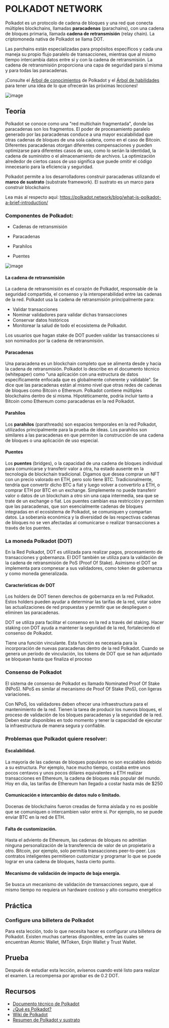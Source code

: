# POLKADOT NETWORK

Polkadot es un protocolo de cadena de bloques y una red que conecta múltiples blockchains, llamadas **paracadenas** (parachains), con una cadena de bloques primaria, llamada **cadena de retransmisión** (relay chain). La criptomoneda nativa de Polkadot se llama DOT.

Las parchains están especializadas para propósitos específicos y cada una maneja su propio flujo paralelo de transacciones, mientras que al mismo tiempo intercambia datos entre sí y con la cadena de retransmisión. La cadena de retransmisión proporciona una capa de seguridad para sí misma y para todas las paracadenas.

¡Consulte el [Árbol de conocimientos](https://github.com/BlockDevsUnited/learn-and-earn/blob/master/Lessons/English/L_EARN/CryptoCurrencies/Polkadot/Polkadot_Knowledge_Tree.jpg) de Polkadot y el [Árbol de habilidades](https://github.com/BlockDevsUnited/learn-and-earn/blob/master/Lessons/English/L_EARN/CryptoCurrencies/Polkadot/Polkadot_Skill_Tree.jpg) para tener una idea de lo que ofrecerán las próximas lecciones!

![image](https://user-images.githubusercontent.com/58176712/133651482-17e1b88e-a71f-4274-adbe-1a788f439741.png)

## Teoría

Polkadot se conoce como una "red multichain fragmentada", donde las paracadenas son los fragmentos. El poder de procesamiento paralelo generado por las paracadenas conduce a una mayor escalabilidad que otras cadenas de bloques de una sola cadena, como en el caso de Bitcoin. Diferentes paracadenas otorgan diferentes compensaciones y pueden optimizarse para diferentes casos de uso, como lo serián la identidad, la cadena de suministro o el almacenamiento de archivos. La optimización alrededor de ciertos casos de uso significa que puede omitir el código innecesario para la eficiencia y seguridad.

Polkadot permite a los desarrolladores construir paracadenas utilizando el **marco de sustrato** (substrate framework). El sustrato es un marco para construir blockchains

Lea más al respecto aquí: https://polkadot.network/blog/what-is-polkadot-a-brief-introduction/

### Componentes de Polkadot:

* Cadenas de retransmisión

* Paracadenas

* Parahilos

* Puentes

![image](https://user-images.githubusercontent.com/58176712/133652249-cd4c4747-5202-42c5-b521-00d3d6a18917.png)



#### La cadena de retransmisión

La cadena de retransmisión es el corazón de Polkadot, responsable de la seguridad compartida, el consenso y la interoperabilidad entre las cadenas de la red. Polkadot usa la cadena de retransmisión principalmente para:

* Validar transacciones
* Nominar validadores para validar dichas transacciones
* Conservar datos históricos
* Monitorear la salud de todo el ecosistema de Polkadot.

Los usuarios que hagan stake de DOT pueden validar las transacciones si son nominados por la cadena de retransmisión.

#### Paracadenas

Una paracadena es un blockchain completo que se alimenta desde y hacia la cadena de retransmisión. Polkadot lo describe en el documento técnico (whitepaper) como "una aplicación con una estructura de datos específicamente enfocada que es globalmente coherente y validable".
Se dice que las paracadenas están al mismo nivel que otras redes de cadenas de bloques como Bitcoin o Ethereum. Polkadot contiene múltiples blockchains dentro de sí misma. Hipotéticamente, podría incluir tanto a Bitcoin como Ethereum como paracadenas en la red Polkadot.

#### Parahilos

Los **parahilos** (parathreads) son espacios temporales en la red Polkadot, utilizados principalmente para la prueba de ideas.
Los parahilos son similares a las paracadenas en que permiten la construcción de una cadena de bloques o una aplicación de uso especial.

#### Puentes

Los **puentes** (bridges), o la capacidad de una cadena de bloques individual para comunicarse y transferir valor a otra, ha estado ausente en la tecnología de blockchain tradicional.
Digamos que desea comprar un NFT con un precio valorado en ETH, pero solo tiene BTC. Tradicionalmente, tendría que convertir dicho BTC a fiat y luego volver a convertirlo a ETH, o comprar ETH por BTC en un exchange. Simplemente no puede transferir valor o datos de un blockchain a otro sin una capa intermedia, sea que se trate de un exchange o fiat.
Los puentes cambian esa restricción y permiten que las paracadenas, que son esencialmente cadenas de bloques integradas en el ecosistema de Polkadot, se comuniquen y compartan datos. La soberanía económica y la diversidad de las respectivas cadenas de bloques no se ven afectadas al comunicarse o realizar transacciones a través de los puentes.

### La moneda Polkadot (DOT)

En la Red Polkadot, DOT es utilizada para realizar pagos, procesamiento de transacciones y gobernanza. El DOT también se utiliza para la validación de la cadena de retransmisión de PoS (Proof Of Stake). Asímismo el DOT se implementa para compnesar a sus validadores, como token de gobernanza y como moneda generalizada.

#### Características de DOT

Los holders de DOT tienen derechos de gobernanza en la red Polkadot. Estos holders pueden ayudar a determinar las tarifas de la red, votar sobre las actualizaciones de red propuestas y permitir que se desplieguen o eliminen las paracadenas.

DOT se utiliza para facilitar el consenso en la red a través del staking. Hacer staking con DOT ayuda a mantener la seguridad de la red, fortaleciendo el consenso de Polkadot.

Tiene una función vinculante. Esta función es necesaria para la incorporación de nuevas paracadenas dentro de la red Polkadot. Cuando se genera un período de vinculación, los tokens de DOT que se han adjuntado se bloquean hasta que finaliza el proceso

### Consenso de Polkadot

El sistema de consenso de Polkadot es llamado Nominated Proof Of Stake (NPoS). NPoS es similar al mecanismo de Proof Of Stake (PoS), con ligeras variaciones.

Con NPoS, los validadores deben ofrecer una infraestructura para el mantenimiento de la red. Tienen la tarea de producir los nuevos bloques, el proceso de validación de los bloques paracadenas y la seguridad de la red. Deben estar disponibles en todo momento y tener la capacidad de ejecutar la infraestructura de manera segura y confiable.

### Problemas que Polkadot quiere resolver:

#### Escalabilidad.


La mayoría de las cadenas de bloques populares no son escalables debido a su estructura.
Por ejemplo, hace mucho tiempo, costaba entre unos pocos centavos y unos pocos dólares equivalentes a ETH realizar transacciones en Ethereum, la cadena de bloques más popular del mundo. Hoy en día, las tarifas de Ethereum han llegado a costar hasta más de $250

#### Comunicación e intercambio de datos nulo o limitado.


Docenas de blockchains fueron creadas de forma aislada y no es posible que se comuniquen o intercambien valor entre sí. Por ejemplo, no se puede enviar BTC en la red de ETH.

#### Falta de customización.


Hasta el adviento de Ethereum, las cadenas de bloques no admitían ninguna personalización de la transferencia de valor de un propietario a otro. Bitcoin, por ejemplo, solo permitía transacciones peer-to-peer. Los contratos inteligentes permitieron customizar y programar lo que se puede lograr en una cadena de bloques, hasta cierto punto.


#### Mecanismo de validación de impacto de baja energía.

Se busca un mecanismo de validación de transacciones seguro, que al mismo tiempo no requiera un hardware costoso y alto consumo energético

## Práctica

### Configure una billetera de Polkadot

Para esta lección, todo lo que necesita hacer es configurar una billetera de Polkadot. Existen muchas carteras disponibles, entre las cuales se encuentran Atomic Wallet, IMToken, Enjin Wallet y Trust Wallet.

## Prueba

Después de estudiar esta lección, avísenos cuando esté listo para realizar el examen. La recompensa por aprobar es de 0.2 DOT.

## Recursos

* [Documento técnico de Polkadot](https://polkadot.network/PolkaDotPaper.pdf)
* [¿Qué es Polkadot?](https://polkadot.network/blog/what-is-polkadot-a-brief-introduction)
* [Wiki de Polkadot](https://wiki.polkadot.network/)
* [Resumen de Polkadot y sustrato](https://medium.com/polkadot-network/a-brief-summary-of-everything-substrate-and-polkadot-f1f21071499d)
